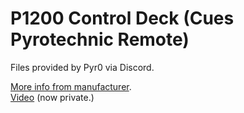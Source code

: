 # P1200 Control Deck (Cues Pyrotechnic Remote)

Files provided by Pyr0 via Discord.

[More info from manufacturer](https://www.pyroboom.com/product_detail.aspx?ProductID=75).<br>
[Video](https://www.youtube.com/watch?v=gG6Xi3RobaU) (now private.)
